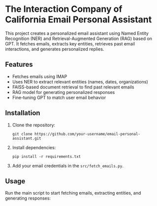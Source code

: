# The Interaction Company of California Email Personal Assistant

This project creates a personalized email assistant using Named Entity Recognition (NER) and Retrieval-Augmented Generation (RAG) based on GPT. It fetches emails, extracts key entities, retrieves past email interactions, and generates personalized replies.

## Features

- Fetches emails using IMAP
- Uses NER to extract relevant entities (names, dates, organizations)
- FAISS-based document retrieval to find past relevant emails
- RAG model for generating personalized responses
- Fine-tuning GPT to match user email behavior

## Installation

1. Clone the repository:
    ```
    git clone https://github.com/your-username/email-personal-assistant.git
    ```

2. Install dependencies:
    ```
    pip install -r requirements.txt
    ```

3. Add your email credentials in the `src/fetch_emails.py`.

## Usage

Run the main script to start fetching emails, extracting entities, and generating responses:
